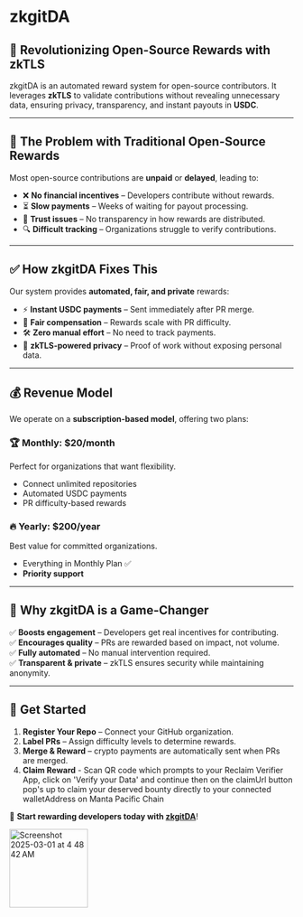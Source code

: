 # zkgitDA

## 🚀 Revolutionizing Open-Source Rewards with zkTLS

zkgitDA is an automated reward system for open-source contributors. It leverages **zkTLS** to validate contributions without revealing unnecessary data, ensuring privacy, transparency, and instant payouts in **USDC**.

---

## 🔴 The Problem with Traditional Open-Source Rewards

Most open-source contributions are **unpaid** or **delayed**, leading to:
- ❌ **No financial incentives** – Developers contribute without rewards.
- ⏳ **Slow payments** – Weeks of waiting for payout processing.
- 🛑 **Trust issues** – No transparency in how rewards are distributed.
- 🔍 **Difficult tracking** – Organizations struggle to verify contributions.

---

## ✅ How zkgitDA Fixes This

Our system provides **automated, fair, and private** rewards:
- ⚡ **Instant USDC payments** – Sent immediately after PR merge.
- 🎯 **Fair compensation** – Rewards scale with PR difficulty.
- 🛠️ **Zero manual effort** – No need to track payments.
- 🔐 **zkTLS-powered privacy** – Proof of work without exposing personal data.

---

## 💰 Revenue Model

We operate on a **subscription-based model**, offering two plans:

### 🏆 Monthly: **$20/month**  
Perfect for organizations that want flexibility.

- Connect unlimited repositories
- Automated USDC payments
- PR difficulty-based rewards

### 🔥 Yearly: **$200/year**  
Best value for committed organizations.

- Everything in Monthly Plan ✅
- **Priority support**

---

## 🎯 Why zkgitDA is a Game-Changer

✅ **Boosts engagement** – Developers get real incentives for contributing.  
✅ **Encourages quality** – PRs are rewarded based on impact, not volume.  
✅ **Fully automated** – No manual intervention required.  
✅ **Transparent & private** – zkTLS ensures security while maintaining anonymity.  

---

## 🔗 Get Started

1. **Register Your Repo** – Connect your GitHub organization.
2. **Label PRs** – Assign difficulty levels to determine rewards.
3. **Merge & Reward** – crypto payments are automatically sent when PRs are merged.
4. **Claim Reward** - Scan QR code which prompts to your Reclaim Verifier App, click on 'Verify your Data' and continue then on the claimUrl button pop's up to claim your deserved bounty directly to your connected walletAddress on Manta Pacific Chain

🚀 **Start rewarding developers today with [zkgitDA](#)**!

<img width="139" alt="Screenshot 2025-03-01 at 4 48 42 AM" src="https://github.com/user-attachments/assets/8fb3232e-4ca6-4601-bdb6-9338324bd673" />


